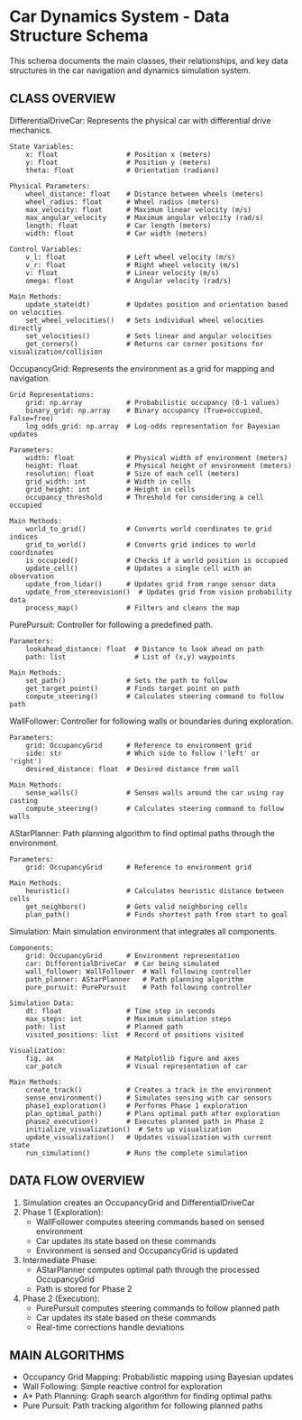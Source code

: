 # Car Dynamics System - Data Structure Schema

This schema documents the main classes, their relationships, and key data structures
in the car navigation and dynamics simulation system.

## CLASS OVERVIEW

DifferentialDriveCar:
Represents the physical car with differential drive mechanics.

    State Variables:
        x: float                 # Position x (meters)
        y: float                 # Position y (meters)
        theta: float             # Orientation (radians)

    Physical Parameters:
        wheel_distance: float    # Distance between wheels (meters)
        wheel_radius: float      # Wheel radius (meters)
        max_velocity: float      # Maximum linear velocity (m/s)
        max_angular_velocity     # Maximum angular velocity (rad/s)
        length: float            # Car length (meters)
        width: float             # Car width (meters)

    Control Variables:
        v_l: float               # Left wheel velocity (m/s)
        v_r: float               # Right wheel velocity (m/s)
        v: float                 # Linear velocity (m/s)
        omega: float             # Angular velocity (rad/s)

    Main Methods:
        update_state(dt)         # Updates position and orientation based on velocities
        set_wheel_velocities()   # Sets individual wheel velocities directly
        set_velocities()         # Sets linear and angular velocities
        get_corners()            # Returns car corner positions for visualization/collision

OccupancyGrid:
Represents the environment as a grid for mapping and navigation.

    Grid Representations:
        grid: np.array           # Probabilistic occupancy (0-1 values)
        binary_grid: np.array    # Binary occupancy (True=occupied, False=free)
        log_odds_grid: np.array  # Log-odds representation for Bayesian updates

    Parameters:
        width: float             # Physical width of environment (meters)
        height: float            # Physical height of environment (meters)
        resolution: float        # Size of each cell (meters)
        grid_width: int          # Width in cells
        grid_height: int         # Height in cells
        occupancy_threshold      # Threshold for considering a cell occupied

    Main Methods:
        world_to_grid()          # Converts world coordinates to grid indices
        grid_to_world()          # Converts grid indices to world coordinates
        is_occupied()            # Checks if a world position is occupied
        update_cell()            # Updates a single cell with an observation
        update_from_lidar()      # Updates grid from range sensor data
        update_from_stereovision()  # Updates grid from vision probability data
        process_map()            # Filters and cleans the map

PurePursuit:
Controller for following a predefined path.

    Parameters:
        lookahead_distance: float  # Distance to look ahead on path
        path: list                 # List of (x,y) waypoints

    Main Methods:
        set_path()               # Sets the path to follow
        get_target_point()       # Finds target point on path
        compute_steering()       # Calculates steering command to follow path

WallFollower:
Controller for following walls or boundaries during exploration.

    Parameters:
        grid: OccupancyGrid      # Reference to environment grid
        side: str                # Which side to follow ('left' or 'right')
        desired_distance: float  # Desired distance from wall

    Main Methods:
        sense_walls()            # Senses walls around the car using ray casting
        compute_steering()       # Calculates steering command to follow walls

AStarPlanner:
Path planning algorithm to find optimal paths through the environment.

    Parameters:
        grid: OccupancyGrid      # Reference to environment grid

    Main Methods:
        heuristic()              # Calculates heuristic distance between cells
        get_neighbors()          # Gets valid neighboring cells
        plan_path()              # Finds shortest path from start to goal

Simulation:
Main simulation environment that integrates all components.

    Components:
        grid: OccupancyGrid      # Environment representation
        car: DifferentialDriveCar  # Car being simulated
        wall_follower: WallFollower  # Wall following controller
        path_planner: AStarPlanner   # Path planning algorithm
        pure_pursuit: PurePursuit    # Path following controller

    Simulation Data:
        dt: float                # Time step in seconds
        max_steps: int           # Maximum simulation steps
        path: list               # Planned path
        visited_positions: list  # Record of positions visited

    Visualization:
        fig, ax                  # Matplotlib figure and axes
        car_patch                # Visual representation of car

    Main Methods:
        create_track()           # Creates a track in the environment
        sense_environment()      # Simulates sensing with car sensors
        phase1_exploration()     # Performs Phase 1 exploration
        plan_optimal_path()      # Plans optimal path after exploration
        phase2_execution()       # Executes planned path in Phase 2
        initialize_visualization()  # Sets up visualization
        update_visualization()   # Updates visualization with current state
        run_simulation()         # Runs the complete simulation

## DATA FLOW OVERVIEW

1. Simulation creates an OccupancyGrid and DifferentialDriveCar
2. Phase 1 (Exploration):
   - WallFollower computes steering commands based on sensed environment
   - Car updates its state based on these commands
   - Environment is sensed and OccupancyGrid is updated
3. Intermediate Phase:
   - AStarPlanner computes optimal path through the processed OccupancyGrid
   - Path is stored for Phase 2
4. Phase 2 (Execution):
   - PurePursuit computes steering commands to follow planned path
   - Car updates its state based on these commands
   - Real-time corrections handle deviations

## MAIN ALGORITHMS

- Occupancy Grid Mapping: Probabilistic mapping using Bayesian updates
- Wall Following: Simple reactive control for exploration
- A\* Path Planning: Graph search algorithm for finding optimal paths
- Pure Pursuit: Path tracking algorithm for following planned paths

